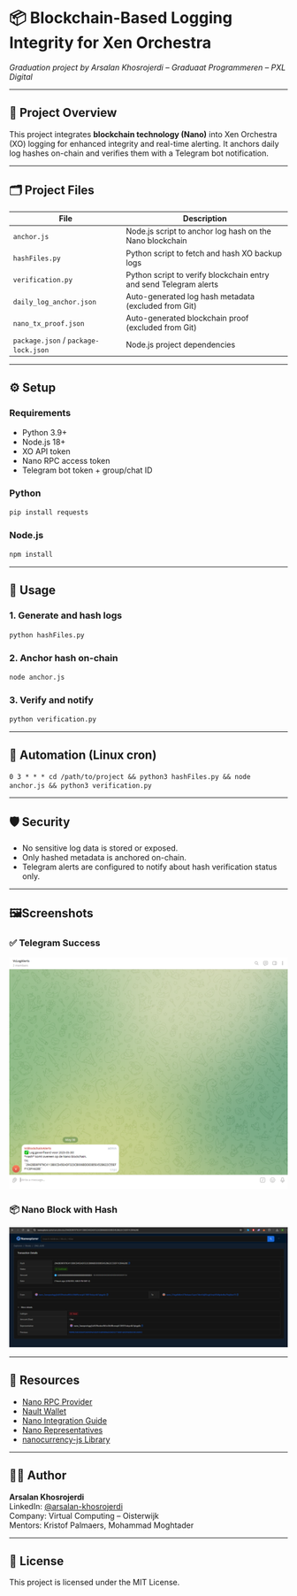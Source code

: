 
# 📦 Blockchain-Based Logging Integrity for Xen Orchestra

_Graduation project by Arsalan Khosrojerdi – Graduaat Programmeren – PXL Digital_

---

## 🧩 Project Overview

This project integrates **blockchain technology (Nano)** into Xen Orchestra (XO) logging for enhanced integrity and real-time alerting. It anchors daily log hashes on-chain and verifies them with a Telegram bot notification.

---

## 🗂️ Project Files

| File                  | Description                                                  |
|-----------------------|--------------------------------------------------------------|
| `anchor.js`           | Node.js script to anchor log hash on the Nano blockchain     |
| `hashFiles.py`        | Python script to fetch and hash XO backup logs               |
| `verification.py`     | Python script to verify blockchain entry and send Telegram alerts |
| `daily_log_anchor.json` | Auto-generated log hash metadata (excluded from Git)        |
| `nano_tx_proof.json`  | Auto-generated blockchain proof (excluded from Git)          |
| `package.json` / `package-lock.json` | Node.js project dependencies                 |

---

## ⚙️ Setup

### Requirements

- Python 3.9+
- Node.js 18+
- XO API token
- Nano RPC access token
- Telegram bot token + group/chat ID

### Python

```bash
pip install requests
```

### Node.js

```bash
npm install
```

---

## 🚀 Usage

### 1. Generate and hash logs

```bash
python hashFiles.py
```

### 2. Anchor hash on-chain

```bash
node anchor.js
```

### 3. Verify and notify

```bash
python verification.py
```

---

## 🔄 Automation (Linux cron)

```cron
0 3 * * * cd /path/to/project && python3 hashFiles.py && node anchor.js && python3 verification.py
```

---

## 🛡️ Security

- No sensitive log data is stored or exposed.
- Only hashed metadata is anchored on-chain.
- Telegram alerts are configured to notify about hash verification status only.

---

## 🖼️Screenshots

### ✅ Telegram Success
![Telegram Success](docs/screenshots/telegram_success.png)

### 📦 Nano Block with Hash
![Nano Block](docs/screenshots/nault_block.png)

---

## 🔗 Resources

- [Nano RPC Provider](https://rpc.nano.to/)
- [Nault Wallet](https://nault.cc/)
- [Nano Integration Guide](https://docs.nano.org/integration-guides/the-basics/)
- [Nano Representatives](https://nanoticker.org/representatives)
- [nanocurrency-js Library](https://github.com/marvinroger/nanocurrency-js)

---

## 🧑‍💻 Author

**Arsalan Khosrojerdi**  
LinkedIn: [@arsalan-khosrojerdi](https://www.linkedin.com/in/arsalan-khosrojerdi-4a74231ab)  
Company: Virtual Computing – Oisterwijk  
Mentors: Kristof Palmaers, Mohammad Moghtader

---

## 📝 License

This project is licensed under the MIT License.
